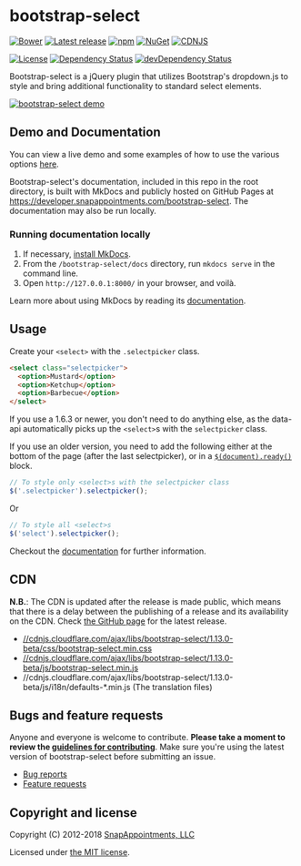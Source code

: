 bootstrap-select
================

[![Bower](https://img.shields.io/bower/v/bootstrap-select.svg)]()
[![Latest release](https://img.shields.io/github/release/snapappointments/bootstrap-select.svg)](https://github.com/snapappointments/bootstrap-select/releases/latest)
[![npm](https://img.shields.io/npm/v/bootstrap-select.svg)](https://www.npmjs.com/package/bootstrap-select)
[![NuGet](https://img.shields.io/nuget/v/bootstrap-select.svg)](https://www.nuget.org/packages/bootstrap-select/)
[![CDNJS](https://img.shields.io/cdnjs/v/bootstrap-select.svg)](https://cdnjs.com/libraries/bootstrap-select)

[![License](https://img.shields.io/badge/license-MIT-brightgreen.svg)](LICENSE)
[![Dependency Status](https://david-dm.org/snapappointments/bootstrap-select.svg)](https://david-dm.org/snapappointments/bootstrap-select)
[![devDependency Status](https://david-dm.org/snapappointments/bootstrap-select/dev-status.svg)](https://david-dm.org/snapappointments/bootstrap-select#info=devDependencies)

Bootstrap-select is a jQuery plugin that utilizes Bootstrap's dropdown.js to style and bring additional functionality to standard select elements.

<a href="http://silviomoreto.github.io/bootstrap-select/"><img src="https://cloud.githubusercontent.com/assets/2874325/18023324/42cf556c-6bb5-11e6-84ce-35be08ae57ba.gif" alt="bootstrap-select demo"></a>

## Demo and Documentation

You can view a live demo and some examples of how to use the various options [here](https://developer.snapappointments.com/bootstrap-select).

Bootstrap-select's documentation, included in this repo in the root directory, is built with MkDocs and publicly hosted on GitHub Pages at https://developer.snapappointments.com/bootstrap-select. The documentation may also be run locally.


### Running documentation locally

1. If necessary, [install MkDocs](http://www.mkdocs.org/#installation).
3. From the `/bootstrap-select/docs` directory, run `mkdocs serve` in the command line.
4. Open `http://127.0.0.1:8000/` in your browser, and voilà.

Learn more about using MkDocs by reading its [documentation](http://www.mkdocs.org/).

## Usage

Create your `<select>` with the `.selectpicker` class.
```html
<select class="selectpicker">
  <option>Mustard</option>
  <option>Ketchup</option>
  <option>Barbecue</option>
</select>
```

If you use a 1.6.3 or newer, you don't need to do anything else, as the data-api automatically picks up the `<select>`s with the `selectpicker` class.

If you use an older version, you need to add the following either at the bottom of the page (after the last selectpicker), or in a [`$(document).ready()`](http://api.jquery.com/ready/) block.
```js
// To style only <select>s with the selectpicker class
$('.selectpicker').selectpicker();
```
Or
```js
// To style all <select>s
$('select').selectpicker();
```

Checkout the [documentation](https://developer.snapappointments.com/bootstrap-select) for further information.

## CDN

**N.B.**: The CDN is updated after the release is made public, which means that there is a delay between the publishing of a release and its availability on the CDN. Check [the GitHub page](https://github.com/snapappointments/bootstrap-select/releases) for the latest release.

* [//cdnjs.cloudflare.com/ajax/libs/bootstrap-select/1.13.0-beta/css/bootstrap-select.min.css](//cdnjs.cloudflare.com/ajax/libs/bootstrap-select/1.13.0-beta/css/bootstrap-select.min.css)
* [//cdnjs.cloudflare.com/ajax/libs/bootstrap-select/1.13.0-beta/js/bootstrap-select.min.js](//cdnjs.cloudflare.com/ajax/libs/bootstrap-select/1.13.0-beta/js/bootstrap-select.min.js)
* //cdnjs.cloudflare.com/ajax/libs/bootstrap-select/1.13.0-beta/js/i18n/defaults-*.min.js (The translation files)

## Bugs and feature requests

Anyone and everyone is welcome to contribute. **Please take a moment to
review the [guidelines for contributing](CONTRIBUTING.md)**. Make sure you're using the latest version of bootstrap-select before submitting an issue.

* [Bug reports](CONTRIBUTING.md#bug-reports)
* [Feature requests](CONTRIBUTING.md#feature-requests)

## Copyright and license

Copyright (C) 2012-2018 [SnapAppointments, LLC](https://snapappointments.com)

Licensed under [the MIT license](LICENSE).
